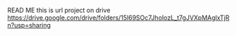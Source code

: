 READ ME
this is url project on drive
https://drive.google.com/drive/folders/15l69SOc7JhoIozL_t7gJVXpMAglxTjRn?usp=sharing
